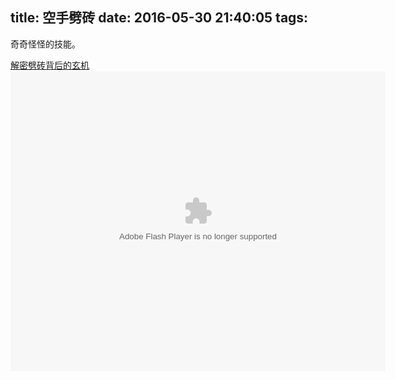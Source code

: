 ﻿title: 空手劈砖
date: 2016-05-30 21:40:05
tags:
---

奇奇怪怪的技能。

[解密劈砖背后的玄机](http://www.guokr.com/blog/441840/)
<embed src="http://player.youku.com/player.php/sid/XNDA2NTY1NjY0/v.swf" allowFullScreen="true" quality="high" width="600" height="480" align="middle" allowScriptAccess="always" type="application/x-shockwave-flash"></embed>
<!--more-->